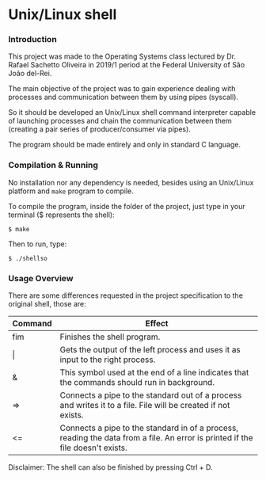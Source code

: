 # Unix/Linux shell

### Introduction

This project was made to the Operating Systems class lectured by Dr. Rafael Sachetto Oliveira in 2019/1 period at the Federal University of São João del-Rei.

The main objective of the project was to gain experience dealing with processes and communication between them by using pipes (syscall).

So it should be developed an Unix/Linux shell command interpreter capable of launching processes and chain the communication between them (creating a pair series of producer/consumer via pipes). 

The program should be made entirely and only in standard C language.

### Compilation & Running

No installation nor any dependency is needed, besides using an Unix/Linux platform and `make` program to compile.

To compile the program, inside the folder of the project, just type in your terminal ($ represents the shell):

```
$ make
```

Then to run, type:

```
$ ./shellso
```

### Usage Overview

There are some differences requested in the project specification to the original shell, those are:

Command | Effect
------------ | -------------
fim | Finishes the shell program.
\| | Gets the output of the left process and uses it as input to the right process.
& | This symbol used at the end of a line indicates that the commands should run in background.
=> | Connects a pipe to the standard out of a process and writes it to a file. File will be created if not exists.
<= | Connects a pipe to the standard in of a process, reading the data from a file. An error is printed if the file doesn't exists.


Disclaimer: The shell can also be finished by pressing Ctrl + D.
